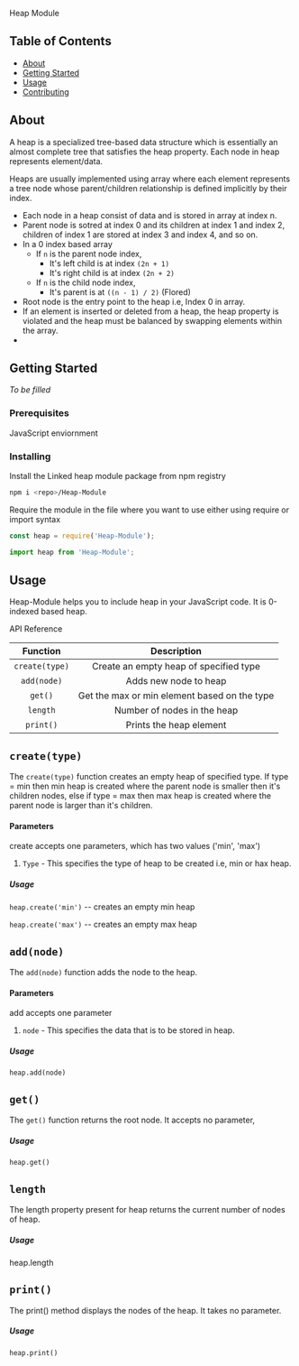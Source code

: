 Heap Module

## Table of Contents

- [About](#about)
- [Getting Started](#getting-started)
- [Usage](#usage)
- [Contributing](../CONTRIBUTING.md)

## About

A heap is a specialized tree-based data structure which is essentially an almost complete tree that satisfies the heap property. Each node in heap represents element/data.

Heaps are usually implemented using array where each element represents a tree node whose parent/children relationship is defined implicitly by their index.

- Each node in a heap consist of data and is stored in array at index n.
- Parent node is sotred at index 0 and its children at index 1 and index 2, children of index 1 are stored at index 3 and index 4, and so on.
- In a 0 index based array
  - If `n` is the parent node index,
    - It's left child is at index `(2n + 1)`
    - It's right child is at index `(2n + 2)`
  - If `n` is the child node index,
    - It's parent is at `((n - 1) / 2)` (Flored)
- Root node is the entry point to the heap i.e, Index 0 in array.
- If an element is inserted or deleted from a heap, the heap property is violated and the heap must be balanced by swapping elements within the array.
-

## Getting Started

_To be filled_

### Prerequisites

JavaScript enviornment

### Installing

Install the Linked heap module package from npm registry

```bash
npm i <repo>/Heap-Module
```

Require the module in the file where you want to use either using require or import syntax

```js
const heap = require('Heap-Module');
```

```js
import heap from 'Heap-Module';
```

## Usage

Heap-Module helps you to include heap in your JavaScript code. It is 0-indexed based heap.

API Reference

|    Function    |                 Description                  |
| :------------: | :------------------------------------------: |
| `create(type)` |    Create an empty heap of specified type    |
|  `add(node)`   |            Adds new node to heap             |
|    `get()`     | Get the max or min element based on the type |
|    `length`    |         Number of nodes in the heap          |
|   `print()`    |           Prints the heap element            |

## `create(type)`

The `create(type)` function creates an empty heap of specified type. If type = min then min heap is created where the parent node is smaller then it's children nodes, else if type = max then max heap is created where the parent node is larger than it's children.

#### Parameters

create accepts one parameters, which has two values ('min', 'max')

1. `Type` - This specifies the type of heap to be created i.e, min or hax heap.

##### Usage

`heap.create('min')` -- creates an empty min heap

`heap.create('max')` -- creates an empty max heap

## `add(node)`

The `add(node)` function adds the node to the heap.

#### Parameters

add accepts one parameter

1. `node` - This specifies the data that is to be stored in heap.

##### Usage

`heap.add(node)`

## `get()`

The `get()` function returns the root node. It accepts no parameter,


##### Usage

`heap.get()`

## `length`

The length property present for heap returns the current number of nodes of heap.

##### Usage

heap.length

## `print()`

The print() method displays the nodes of the heap. It takes no parameter.

##### Usage

`heap.print()`
